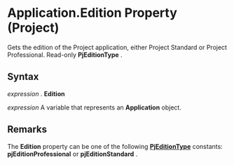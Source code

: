 
# Application.Edition Property (Project)

Gets the edition of the Project application, either Project Standard or Project Professional. Read-only  **PjEditionType** .


## Syntax

 _expression_ . **Edition**

 _expression_ A variable that represents an **Application** object.


## Remarks

The  **Edition** property can be one of the following **[PjEditionType](f9cc6581-8c8e-7628-3a2d-e23d7a9c9e11.md)** constants: **pjEditionProfessional** or **pjEditionStandard** .

